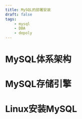 ```yaml
---
title: MySQL的部署安装
draft: false
tags:
    - mysql
    - DBA
    - depoly
---
```


# MySQL体系架构

# MySQL存储引擎

# Linux安装MySQL
